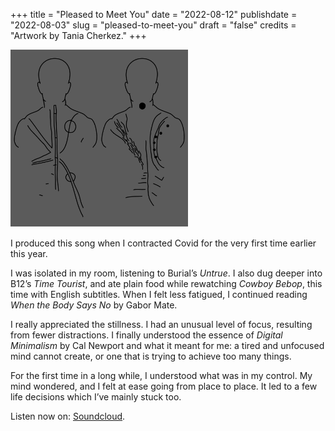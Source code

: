 +++
title = "Pleased to Meet You"
date = "2022-08-12"
publishdate = "2022-08-03"
slug = "pleased-to-meet-you"
draft = "false"
credits = "Artwork by Tania Cherkez."
+++

<!--
ideas - talk about creating this song in isolation. 

-->

![Pleased to Meet You artwork](pleased_to_meet_you_artwork.png)


I produced this song when I contracted Covid for the very first time earlier this year. 

I was isolated in my room, listening to Burial’s *Untrue*. I also dug deeper into B12’s *Time Tourist*, and ate plain food while rewatching *Cowboy Bebop*, this time with English subtitles. When I felt less fatigued, I continued reading *When the Body Says No* by Gabor Mate.

I really appreciated the stillness. I had an unusual level of focus, resulting from fewer distractions. I finally understood the essence of *Digital Minimalism* by Cal Newport and what it meant for me: a tired and unfocused mind cannot create, or one that is trying to achieve too many things.

For the first time in a long while, I understood what was in my control. My mind wondered, and I felt at ease going from place to place. It led to a few life decisions which I’ve mainly stuck too.

Listen now on: [Soundcloud](https://soundcloud.com/councils-of-the-future/pleased-to-meet-you/s-s7BMRDr4pFF?utm_source=clipboard&utm_medium=text&utm_campaign=social_sharing).